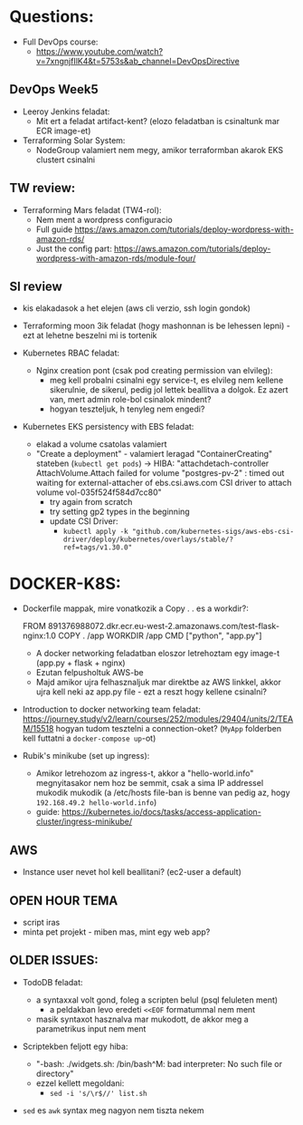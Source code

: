 # Questions:  

- Full DevOps course:
    - https://www.youtube.com/watch?v=7xngnjfIlK4&t=5753s&ab_channel=DevOpsDirective

## DevOps Week5 
- Leeroy Jenkins feladat:
    - Mit ert a feladat artifact-kent? (elozo feladatban is csinaltunk mar ECR image-et)
- Terraforming Solar System:
    - NodeGroup valamiert nem megy, amikor terraformban akarok EKS clustert csinalni

## TW review:
- Terraforming Mars feladat (TW4-rol):
    - Nem ment a wordpress configuracio
    - Full guide https://aws.amazon.com/tutorials/deploy-wordpress-with-amazon-rds/
    - Just the config part: https://aws.amazon.com/tutorials/deploy-wordpress-with-amazon-rds/module-four/

## SI review
- kis elakadasok a het elejen (aws cli verzio, ssh login gondok)

- Terraforming moon 3ik feladat (hogy mashonnan is be lehessen lepni) - ezt at lehetne beszelni mi is tortenik
 
- Kubernetes RBAC feladat:
    - Nginx creation pont (csak pod creating permission van elvileg):
        - meg kell probalni csinalni egy service-t, es elvileg nem kellene sikerulnie, de sikerul, pedig jol lettek beallitva a dolgok. Ez azert van, mert admin role-bol csinalok mindent?
        - hogyan teszteljuk, h tenyleg nem engedi?

- Kubernetes EKS persistency with EBS feladat:
    - elakad a volume csatolas valamiert
    - "Create a deployment" - valamiert leragad "ContainerCreating" stateben (`kubectl get pods`) -> HIBA: "attachdetach-controller  AttachVolume.Attach failed for volume "postgres-pv-2" : timed out waiting for external-attacher of ebs.csi.aws.com CSI driver to attach volume vol-035f524f584d7cc80"
        - try again from scratch
        - try setting gp2 types in the beginning
        - update CSI Driver:
            - `kubectl apply -k "github.com/kubernetes-sigs/aws-ebs-csi-driver/deploy/kubernetes/overlays/stable/?ref=tags/v1.30.0"`
            
# DOCKER-K8S:
- Dockerfile mappak, mire vonatkozik a Copy . . es a workdir?:

    FROM 891376988072.dkr.ecr.eu-west-2.amazonaws.com/test-flask-nginx:1.0
    COPY . /app
    WORKDIR /app
    CMD ["python", "app.py"]

    - A docker networking feladatban eloszor letrehoztam egy image-t (app.py + flask + nginx)
    - Ezutan felpusholtuk AWS-be
    - Majd amikor ujra felhasznaljuk mar direktbe az AWS linkkel, akkor ujra kell neki az app.py file - ezt a reszt hogy kellene csinalni?

- Introduction to docker networking team feladat:
    https://journey.study/v2/learn/courses/252/modules/29404/units/2/TEAM/15518
    hogyan tudom tesztelni a connection-oket? (`MyApp` folderben kell futtatni a `docker-compose up`-ot)

- Rubik's minikube (set up ingress):
    - Amikor letrehozom az ingress-t, akkor a "hello-world.info" megnyitasakor nem hoz be semmit, csak a sima IP addressel mukodik mukodik (a /etc/hosts file-ban is benne van pedig az, hogy `192.168.49.2 hello-world.info`)
    - guide: https://kubernetes.io/docs/tasks/access-application-cluster/ingress-minikube/

## AWS
- Instance user nevet hol kell beallitani? (ec2-user a default)

## OPEN HOUR TEMA
- script iras
- minta pet projekt - miben mas, mint egy web app?

## OLDER ISSUES:

- TodoDB feladat:
    - a syntaxxal volt gond, foleg a scripten belul (psql feluleten ment)
        - a peldakban levo eredeti `<<EOF` formatummal nem ment
    - masik syntaxot hasznalva mar mukodott, de akkor meg a parametrikus input nem ment

- Scriptekben feljott egy hiba:
    - "-bash: ./widgets.sh: /bin/bash^M: bad interpreter: No such file or directory"
    - ezzel kellett megoldani:
        - `sed -i 's/\r$//' list.sh`

- `sed` es `awk` syntax meg nagyon nem tiszta nekem